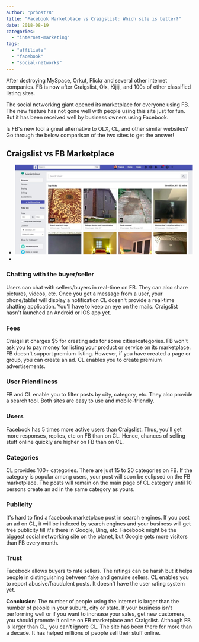 ```yaml
---
author: "prhost78"
title: "Facebook Marketplace vs Craigslist: Which site is better?"
date: 2018-08-19
categories: 
  - "internet-marketing"
tags: 
  - "affiliate"
  - "facebook"
  - "social-networks"
---
```


After destroying MySpace, Orkut, Flickr and several other internet companies. FB is now after Craigslist, Olx, Kijiji, and 100s of other classified listing sites.

The social networking giant opened its marketplace for everyone using FB. The new feature has not gone well with people using this site just for fun. But it has been received well by business owners using Facebook.

Is FB's new tool a great alternative to OLX, CL, and other similar websites? Go through the below comparison of the two sites to get the answer!

## Craigslist vs FB Marketplace

- ![Facebook Marketplace](images/Facebook-Marketplace.jpg)
- 

### Chatting with the buyer/seller

Users can chat with sellers/buyers in real-time on FB. They can also share pictures, videos, etc. Once you get a message from a user, your phone/tablet will display a notification CL doesn't provide a real-time chatting application. You'll have to keep an eye on the mails. Craigslist hasn't launched an Android or IOS app yet.

### Fees

Craigslist charges $5 for creating ads for some cities/categories. FB won't ask you to pay money for listing your product or service on its marketplace. FB doesn't support premium listing. However, if you have created a page or group, you can create an ad. CL enables you to create premium advertisements.

### User Friendliness

FB and CL enable you to filter posts by city, category, etc. They also provide a search tool. Both sites are easy to use and mobile-friendly.

### Users

Facebook has 5 times more active users than Craigslist. Thus, you'll get more responses, replies, etc on FB than on CL. Hence, chances of selling stuff online quickly are higher on FB than on CL.

### Categories

CL provides 100+ categories. There are just 15 to 20 categories on FB. If the category is popular among users, your post will soon be eclipsed on the FB marketplace. The posts will remain on the main page of CL category until 10 persons create an ad in the same category as yours.

### Publicity

It's hard to find a facebook marketplace post in search engines. If you post an ad on CL, it will be indexed by search engines and your business will get free publicity till it's there in Google, Bing, etc. Facebook might be the biggest social networking site on the planet, but Google gets more visitors than FB every month.

### Trust

Facebook allows buyers to rate sellers. The ratings can be harsh but it helps people in distinguishing between fake and genuine sellers. CL enables you to report abusive/fraudulent posts. It doesn't have the user rating system yet.

**Conclusion**: The number of people using the internet is larger than the number of people in your suburb, city or state. If your business isn't performing well or if you want to increase your sales, get new customers, you should promote it online on FB marketplace and Craigslist. Although FB is larger than CL, you can't ignore CL. The site has been there for more than a decade. It has helped millions of people sell their stuff online.
